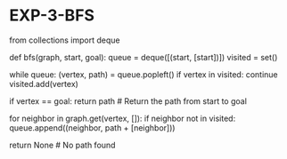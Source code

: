 # EXP-3-BFS
from collections import deque

def bfs(graph, start, goal):
    queue = deque([(start, [start])])
    visited = set()

   while queue:
        (vertex, path) = queue.popleft()
        if vertex in visited:
            continue
        visited.add(vertex)

   if vertex == goal:
            return path  # Return the path from start to goal

   for neighbor in graph.get(vertex, []):
            if neighbor not in visited:
                queue.append((neighbor, path + [neighbor]))

  return None  # No path found


